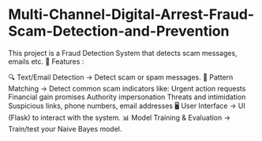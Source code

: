# Multi-Channel-Digital-Arrest-Fraud-Scam-Detection-and-Prevention
This project is a Fraud Detection System that detects scam messages, emails etc.
🚀 Features :

🔍 Text/Email Detection → Detect scam or spam messages.
📑 Pattern Matching → Detect common scam indicators like:
   Urgent action requests
   Financial gain promises
   Authority impersonation
   Threats and intimidation
   Suspicious links, phone numbers, email addresses
🖥 User Interface → UI (Flask) to interact with the system.
📊 Model Training & Evaluation → Train/test your Naive Bayes model.
